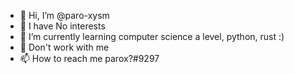 - 👋 Hi, I’m @paro-xysm
- 👀 I have No interests
- 🌱 I’m currently learning computer science a level, python, rust :)
- 💞️ Don't work with me
- 📫 How to reach me parox?#9297

